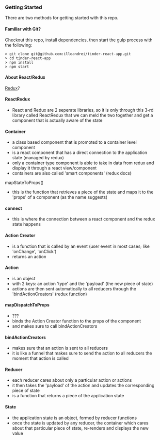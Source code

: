 ### Getting Started

There are two methods for getting started with this repo.

#### Familiar with Git?
Checkout this repo, install dependencies, then start the gulp process with the following:

```
> git clone git@github.com:illeandrei/tinder-react-app.git
> cd tinder-react-app
> npm install
> npm start
```

#### About React/Redux

[Redux](https://www.udemy.com/react-redux/)?

#### ReactRedux
- React and Redux are 2 seperate libraries, so it is only through this 3-rd
library called ReactRedux that we can meld the two together and get
a component that is actually aware of the state

#### Container
- a class based component that is promoted to a container level component
- is a react component that has a direct connection to the application state (managed by redux)
- only a container type component is able to take in data from redux and display
it through a react view/component
- containers are also called 'smart components' (redux docs)

mapStateToProps()
- this is the function that retrieves a piece of the state and maps it to
the 'props' of a component (as the name suggests)

#### connect
- this is where the connection between a react component and the redux state happens

#### Action Creator
- is a function that is called by an event (user event in most cases; like 'onChange', 'onClick')
- returns an action

#### Action
- is an object
- with 2 keys: an action 'type' and the 'payload' (the new piece of state)
- actions are then sent automatically to all reducers through the 'bindActionCreators' (redux function)

#### mapDispatchToProps
- ???
- binds the Action Creator function to the props of the component
- and makes sure to call bindActionCreators

#### bindActionCreators
- makes sure that an action is sent to all reducers
- it is like a funnel that makes sure to send the action to all reducers the moment
that action is called

#### Reducer
- each reducer cares about only a particular action or actions
- it then takes the 'payload' of the action and updates the corresponding piece of state
- is a function that returns a piece of the application state

#### State
- the application state is an object, formed by reducer functions
- once the state is updated by any reducer, the container which cares
about that particular piece of state, re-renders and displays the new value
